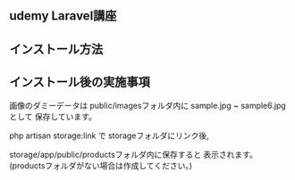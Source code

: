 ## udemy Laravel講座

## インストール方法

## インストール後の実施事項


画像のダミーデータは
public/imagesフォルダ内に
sample.jpg ~ sample6.jpgとして
保存しています。

php artisan storage:link で
storageフォルダにリンク後,

storage/app/public/productsフォルダ内に保存すると
表示されます。
(productsフォルダがない場合は作成してください。)

